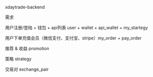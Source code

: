 xdaytrade-backend

需求

用户注册/登陆 + 钱包 + api列表 user + wallet + api_wallet + my_startegy

用户下单充值会员（微信支付、支付宝、stripe）my_order + pay_order

推荐 & 收益 promotion

策略 strategy

交易对 exchange_pair
